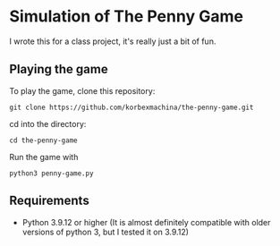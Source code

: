# Simulation of The Penny Game

I wrote this for a class project, it's really just a bit of fun.

## Playing the game

To play the game, clone this repository:

`git clone https://github.com/korbexmachina/the-penny-game.git`

cd into the directory:

`cd the-penny-game`

Run the game with

`python3 penny-game.py`

## Requirements

- Python 3.9.12 or higher
(It is almost definitely compatible with older versions of python 3, but I tested it on 3.9.12)
